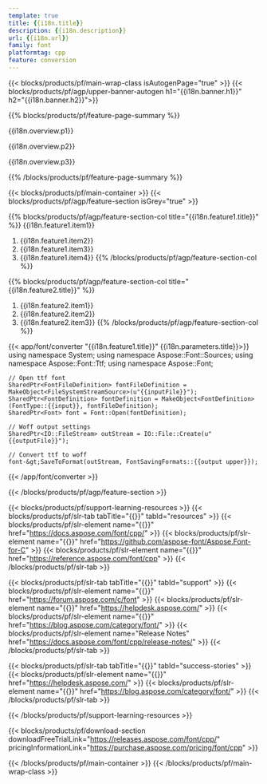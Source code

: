 ```yaml
---
template: true
title: {{i18n.title}}
description: {{i18n.description}}
url: {{i18n.url}}
family: font
platformtag: cpp
feature: conversion
---
```


{{< blocks/products/pf/main-wrap-class isAutogenPage="true" >}}
{{< blocks/products/pf/agp/upper-banner-autogen h1="{{i18n.banner.h1}}" h2="{{i18n.banner.h2}}">}}

{{% blocks/products/pf/feature-page-summary %}}

<p>{{i18n.overview.p1}}</p>
<p>{{i18n.overview.p2}}</p>
<p>{{i18n.overview.p3}}</p>

{{% /blocks/products/pf/feature-page-summary  %}}

{{< blocks/products/pf/main-container >}}
{{< blocks/products/pf/agp/feature-section isGrey="true" >}}

{{% blocks/products/pf/agp/feature-section-col title="{{i18n.feature1.title}}" %}}
{{i18n.feature1.item1}}
1. {{i18n.feature1.item2}}
1. {{i18n.feature1.item3}}
1. {{i18n.feature1.item4}}
{{% /blocks/products/pf/agp/feature-section-col %}}

{{% blocks/products/pf/agp/feature-section-col title="{{i18n.feature2.title}}" %}}
1. {{i18n.feature2.item1}}
1. {{i18n.feature2.item2}}
1. {{i18n.feature2.item3}}
{{% /blocks/products/pf/agp/feature-section-col %}}

{{< app/font/converter "{{i18n.feature1.title}}" {{i18n.parameters.title}}>}}
    using namespace System;
    using namespace Aspose::Font::Sources;
    using namespace Aspose::Font::Ttf;
    using namespace Aspose::Font;

    // Open ttf font
    SharedPtr<FontFileDefinition> fontFileDefinition = MakeObject<FileSystemStreamSource>(u"{{inputFile}}");
    SharedPtr<FontDefinition> fontDefinition = MakeObject<FontDefinition>(FontType::{{input}}, fontFileDefinition);
    SharedPtr<Font> font = Font::Open(fontDefinition);
    
    // Woff output settings
    SharedPtr<IO::FileStream> outStream = IO::File::Create(u"{{outputFile}}");
    
    // Convert ttf to woff
    font-&gt;SaveToFormat(outStream, FontSavingFormats::{{output upper}});
{{< /app/font/converter >}}

{{< /blocks/products/pf/agp/feature-section >}}

{{< blocks/products/pf/support-learning-resources >}}
{{< blocks/products/pf/slr-tab tabTitle="{{<import path="/{{lang}}/partials/_content.md" section="learningresources.tabTitle">}}" tabId="resources" >}}
{{< blocks/products/pf/slr-element name="{{<import path="/{{lang}}/partials/_content.md" section="learningresources.name1">}}" href="https://docs.aspose.com/font/cpp/" >}}
{{< blocks/products/pf/slr-element name="{{<import path="/{{lang}}/partials/_content.md" section="learningresources.name2">}}" href="https://github.com/aspose-font/Aspose.Font-for-C" >}}
{{< blocks/products/pf/slr-element name="{{<import path="/{{lang}}/partials/_content.md" section="learningresources.name3">}}" href="https://reference.aspose.com/font/cpp" >}}
{{< /blocks/products/pf/slr-tab >}}

{{< blocks/products/pf/slr-tab tabTitle="{{<import path="/{{lang}}/partials/_content.md" section="support.tabTitle">}}" tabId="support" >}}
{{< blocks/products/pf/slr-element name="{{<import path="/{{lang}}/partials/_content.md" section="support.name1">}}" href="https://forum.aspose.com/c/font" >}}
{{< blocks/products/pf/slr-element name="{{<import path="/{{lang}}/partials/_content.md" section="support.name2">}}" href="https://helpdesk.aspose.com/" >}}
{{< blocks/products/pf/slr-element name="{{<import path="/{{lang}}/partials/_content.md" section="support.name3">}}" href="https://blog.aspose.com/category/font/" >}}
{{< blocks/products/pf/slr-element name="Release Notes" href="https://docs.aspose.com/font/cpp/release-notes/" >}}
{{< /blocks/products/pf/slr-tab >}}

{{< blocks/products/pf/slr-tab tabTitle="{{<import path="/{{lang}}/partials/_content.md" section="why.tabTitlecpp">}}" tabId="success-stories" >}}
{{< blocks/products/pf/slr-element name="{{<import path="/{{lang}}/partials/_content.md" section="why.name1">}}" href="https://helpdesk.aspose.com/" >}}
{{< blocks/products/pf/slr-element name="{{<import path="/{{lang}}/partials/_content.md" section="why.name2">}}" href="https://blog.aspose.com/category/font/" >}}
{{< /blocks/products/pf/slr-tab >}}

{{< /blocks/products/pf/support-learning-resources >}}

{{< blocks/products/pf/download-section downloadFreeTrialLink="https://releases.aspose.com/font/cpp/" pricingInformationLink="https://purchase.aspose.com/pricing/font/cpp" >}}

{{< /blocks/products/pf/main-container >}}
{{< /blocks/products/pf/main-wrap-class >}}